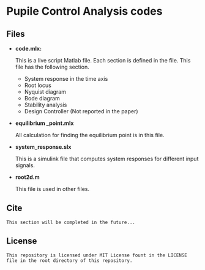 # Pupile Control Analysis codes

## Files
- **code.mlx:** 

    This is a live script Matlab file. Each section is defined in the file. This file has the following section.
     
     - System response in the time axis
     - Root locus
     - Nyquist diagram
     - Bode diagram
     - Stability analysis
     - Design Controller (Not reported in the paper)


- **equilibrium _point.mlx** 
    
    All calculation for finding the equilibrium point is in this file.
- **system_response.slx**
    
    This is a simulink file that computes system responses for different input signals.
- **root2d.m**
    
    This file is used in other files.

## Cite

    This section will be completed in the future...

## License

    This repository is licensed under MIT License fount in the LICENSE file in the root directory of this repository.
